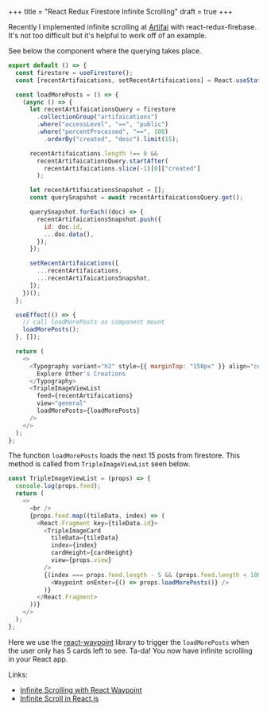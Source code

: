 +++
title = "React Redux Firestore Infinite Scrolling"
draft = true
+++

Recently I implemented infinite scrolling at [Artifai](https://artif.ai) with react-redux-firebase. It's not too difficult but it's helpful to work off of an example.

See below the component where the querying takes place.

```js
export default () => {
  const firestore = useFirestore();
  const [recentArtifaications, setRecentArtifaications] = React.useState([]);

  const loadMorePosts = () => {
    (async () => {
      let recentArtifaicationsQuery = firestore
        .collectionGroup("artifaications")
        .where("accessLevel", "==", "public")
        .where("percentProcessed", "==", 100)
          .orderBy("created", "desc").limit(15);

      recentArtifaications.length !== 0 &&
        recentArtifaicationsQuery.startAfter(
          recentArtifaications.slice(-1)[0]["created"]
        );

      let recentArtifaicationsSnapshot = [];
      const querySnapshot = await recentArtifaicationsQuery.get();

      querySnapshot.forEach((doc) => {
        recentArtifaicationsSnapshot.push({
          id: doc.id,
          ...doc.data(),
        });
      });

      setRecentArtifaications([
        ...recentArtifaications,
        ...recentArtifaicationsSnapshot,
      ]);
    })();
  };

  useEffect(() => {
    // call loadMorePosts on component mount
    loadMorePosts();
  }, []);

  return (
    <>
      <Typography variant="h2" style={{ marginTop: "150px" }} align="center">
        Explore Other's Creations
      </Typography>
      <TripleImageViewList
        feed={recentArtifaications}
        view="general"
        loadMorePosts={loadMorePosts}
      />
    </>
  );
};
```

The function `loadMorePosts` loads the next 15 posts from firestore. This method is called from `TripleImageViewList` seen below.

```js
const TripleImageViewList = (props) => {
  console.log(props.feed);
  return (
    <>
      <br />
      {props.feed.map((tileData, index) => (
        <React.Fragment key={tileData.id}>
          <TripleImageCard
            tileData={tileData}
            index={index}
            cardHeight={cardHeight}
            view={props.view}
          />
          {(index === props.feed.length - 5 && (props.feed.length < 100)) && (
            <Waypoint onEnter={() => props.loadMorePosts()} />
          )}
        </React.Fragment>
      ))}
    </>
  );
};
```

Here we use the [react-waypoint](https://github.com/civiccc/react-waypoint) library to trigger the `loadMorePosts` when the user only has 5 cards left to see. Ta-da! You now have infinite scrolling in your React app.

Links:

-   [Infinite Scrolling with React Waypoint](https://www.youtube.com/watch?v=9dRk3bxEbS8&t=371s)
-   [Infinite Scroll in React.js](https://stackoverflow.com/questions/60789004/about-infinite-scroll-in-react-js-and-material-ui)
